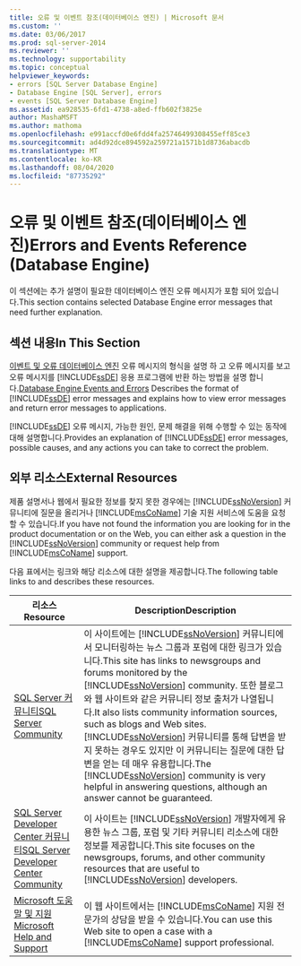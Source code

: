 ```yaml
---
title: 오류 및 이벤트 참조(데이터베이스 엔진) | Microsoft 문서
ms.custom: ''
ms.date: 03/06/2017
ms.prod: sql-server-2014
ms.reviewer: ''
ms.technology: supportability
ms.topic: conceptual
helpviewer_keywords:
- errors [SQL Server Database Engine]
- Database Engine [SQL Server], errors
- events [SQL Server Database Engine]
ms.assetid: ea928535-6fd1-4738-a8ed-ffb602f3825e
author: MashaMSFT
ms.author: mathoma
ms.openlocfilehash: e991accfd0e6fdd4fa25746499308455eff85ce3
ms.sourcegitcommit: ad4d92dce894592a259721a1571b1d8736abacdb
ms.translationtype: MT
ms.contentlocale: ko-KR
ms.lasthandoff: 08/04/2020
ms.locfileid: "87735292"
---
```

# <a name="errors-and-events-reference-database-engine"></a><span data-ttu-id="9df6d-102">오류 및 이벤트 참조(데이터베이스 엔진)</span><span class="sxs-lookup"><span data-stu-id="9df6d-102">Errors and Events Reference (Database Engine)</span></span>

<span data-ttu-id="9df6d-103">이 섹션에는 추가 설명이 필요한 데이터베이스 엔진 오류 메시지가 포함 되어 있습니다.</span><span class="sxs-lookup"><span data-stu-id="9df6d-103">This section contains selected Database Engine error messages that need further explanation.</span></span>
  
## <a name="in-this-section"></a><span data-ttu-id="9df6d-104">섹션 내용</span><span class="sxs-lookup"><span data-stu-id="9df6d-104">In This Section</span></span>  
 <span data-ttu-id="9df6d-105">[이벤트 및 오류 데이터베이스 엔진](database-engine-events-and-errors.md) 오류 메시지의 형식을 설명 하 고 오류 메시지를 보고 오류 메시지를 [!INCLUDE[ssDE](../../includes/ssde-md.md)] 응용 프로그램에 반환 하는 방법을 설명 합니다.</span><span class="sxs-lookup"><span data-stu-id="9df6d-105">[Database Engine Events and Errors](database-engine-events-and-errors.md) Describes the format of [!INCLUDE[ssDE](../../includes/ssde-md.md)] error messages and explains how to view error messages and return error messages to applications.</span></span>  
  
 <span data-ttu-id="9df6d-106">[!INCLUDE[ssDE](../../includes/ssde-md.md)] 오류 메시지, 가능한 원인, 문제 해결을 위해 수행할 수 있는 동작에 대해 설명합니다.</span><span class="sxs-lookup"><span data-stu-id="9df6d-106">Provides an explanation of [!INCLUDE[ssDE](../../includes/ssde-md.md)] error messages, possible causes, and any actions you can take to correct the problem.</span></span>  
  
## <a name="external-resources"></a><span data-ttu-id="9df6d-107">외부 리소스</span><span class="sxs-lookup"><span data-stu-id="9df6d-107">External Resources</span></span>  
 <span data-ttu-id="9df6d-108">제품 설명서나 웹에서 필요한 정보를 찾지 못한 경우에는 [!INCLUDE[ssNoVersion](../../includes/ssnoversion-md.md)] 커뮤니티에 질문을 올리거나 [!INCLUDE[msCoName](../../includes/msconame-md.md)] 기술 지원 서비스에 도움을 요청할 수 있습니다.</span><span class="sxs-lookup"><span data-stu-id="9df6d-108">If you have not found the information you are looking for in the product documentation or on the Web, you can either ask a question in the [!INCLUDE[ssNoVersion](../../includes/ssnoversion-md.md)] community or request help from [!INCLUDE[msCoName](../../includes/msconame-md.md)] support.</span></span>  
  
 <span data-ttu-id="9df6d-109">다음 표에서는 링크와 해당 리소스에 대한 설명을 제공합니다.</span><span class="sxs-lookup"><span data-stu-id="9df6d-109">The following table links to and describes these resources.</span></span>  
  
|<span data-ttu-id="9df6d-110">리소스</span><span class="sxs-lookup"><span data-stu-id="9df6d-110">Resource</span></span>|<span data-ttu-id="9df6d-111">Description</span><span class="sxs-lookup"><span data-stu-id="9df6d-111">Description</span></span>|  
|--------------|-----------------|  
|[<span data-ttu-id="9df6d-112">SQL Server 커뮤니티</span><span class="sxs-lookup"><span data-stu-id="9df6d-112">SQL Server Community</span></span>](https://go.microsoft.com/fwlink/?LinkId=42455)|<span data-ttu-id="9df6d-113">이 사이트에는 [!INCLUDE[ssNoVersion](../../includes/ssnoversion-md.md)] 커뮤니티에서 모니터링하는 뉴스 그룹과 포럼에 대한 링크가 있습니다.</span><span class="sxs-lookup"><span data-stu-id="9df6d-113">This site has links to newsgroups and forums monitored by the [!INCLUDE[ssNoVersion](../../includes/ssnoversion-md.md)] community.</span></span> <span data-ttu-id="9df6d-114">또한 블로그와 웹 사이트와 같은 커뮤니티 정보 출처가 나열됩니다.</span><span class="sxs-lookup"><span data-stu-id="9df6d-114">It also lists community information sources, such as blogs and Web sites.</span></span> <span data-ttu-id="9df6d-115">[!INCLUDE[ssNoVersion](../../includes/ssnoversion-md.md)] 커뮤니티를 통해 답변을 받지 못하는 경우도 있지만 이 커뮤니티는 질문에 대한 답변을 얻는 데 매우 유용합니다.</span><span class="sxs-lookup"><span data-stu-id="9df6d-115">The [!INCLUDE[ssNoVersion](../../includes/ssnoversion-md.md)] community is very helpful in answering questions, although an answer cannot be guaranteed.</span></span>|  
|[<span data-ttu-id="9df6d-116">SQL Server Developer Center 커뮤니티</span><span class="sxs-lookup"><span data-stu-id="9df6d-116">SQL Server Developer Center Community</span></span>](https://go.microsoft.com/fwlink/?LinkId=42456)|<span data-ttu-id="9df6d-117">이 사이트는 [!INCLUDE[ssNoVersion](../../includes/ssnoversion-md.md)] 개발자에게 유용한 뉴스 그룹, 포럼 및 기타 커뮤니티 리소스에 대한 정보를 제공합니다.</span><span class="sxs-lookup"><span data-stu-id="9df6d-117">This site focuses on the newsgroups, forums, and other community resources that are useful to [!INCLUDE[ssNoVersion](../../includes/ssnoversion-md.md)] developers.</span></span>|  
|[<span data-ttu-id="9df6d-118">Microsoft 도움말 및 지원</span><span class="sxs-lookup"><span data-stu-id="9df6d-118">Microsoft Help and Support</span></span>](https://go.microsoft.com/fwlink/?linkid=16419)|<span data-ttu-id="9df6d-119">이 웹 사이트에서는 [!INCLUDE[msCoName](../../includes/msconame-md.md)] 지원 전문가의 상담을 받을 수 있습니다.</span><span class="sxs-lookup"><span data-stu-id="9df6d-119">You can use this Web site to open a case with a [!INCLUDE[msCoName](../../includes/msconame-md.md)] support professional.</span></span>|  
  
  

